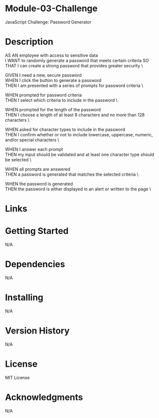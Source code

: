 # Module-03-Challenge
JavaScript Challenge: Password Generator

# Description
AS AN employee with access to sensitive data \
I WANT to randomly generate a password that meets certain criteria
SO THAT I can create a strong password that provides greater security \

GIVEN I need a new, secure password \
WHEN I click the button to generate a password \
THEN I am presented with a series of prompts for password criteria \

WHEN prompted for password criteria \
THEN I select which criteria to include in the password \

WHEN prompted for the length of the password \
THEN I choose a length of at least 8 characters and no more than 128 characters \

WHEN asked for character types to include in the password \
THEN I confirm whether or not to include lowercase, uppercase, numeric, and/or special characters \

WHEN I answer each prompt \
THEN my input should be validated and at least one character type should be selected \

WHEN all prompts are answered \
THEN a password is generated that matches the selected criteria \

WHEN the password is generated \
THEN the password is either displayed in an alert or written to the page \

# Links

# Getting Started
N/A

# Dependencies
N/A

# Installing
N/A

# Version History
N/A

# License
MIT License

# Acknowledgments
N/A
